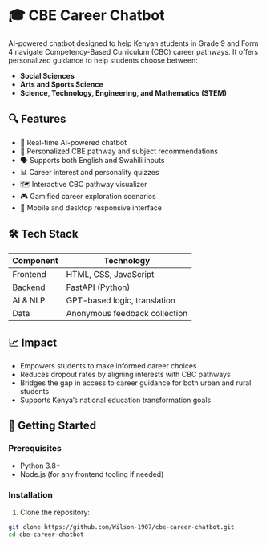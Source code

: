 # 🎓 CBE Career Chatbot

AI-powered chatbot designed to help Kenyan students in Grade 9 and Form 4 navigate Competency-Based Curriculum (CBC) career pathways. It offers personalized guidance to help students choose between:

- **Social Sciences**
- **Arts and Sports Science**
- **Science, Technology, Engineering, and Mathematics (STEM)**

## 🔍 Features

- 🤖 Real-time AI-powered chatbot
- 🧠 Personalized CBE pathway and subject recommendations
- 🗣️ Supports both English and Swahili inputs
- 📊 Career interest and personality quizzes
- 🗺️ Interactive CBC pathway visualizer
- 🎮 Gamified career exploration scenarios
- 📱 Mobile and desktop responsive interface

## 🛠️ Tech Stack

| Component        | Technology                    |
|------------------|-------------------------------|
| Frontend         | HTML, CSS, JavaScript         |
| Backend          | FastAPI (Python)              |
| AI & NLP         | GPT-based logic, translation  |
| Data             | Anonymous feedback collection |

## 📈 Impact

- Empowers students to make informed career choices
- Reduces dropout rates by aligning interests with CBC pathways
- Bridges the gap in access to career guidance for both urban and rural students
- Supports Kenya’s national education transformation goals

## 🚀 Getting Started

### Prerequisites

- Python 3.8+
- Node.js (for any frontend tooling if needed)

### Installation

1. Clone the repository:

```bash
git clone https://github.com/Wilson-1907/cbe-career-chatbot.git
cd cbe-career-chatbot
